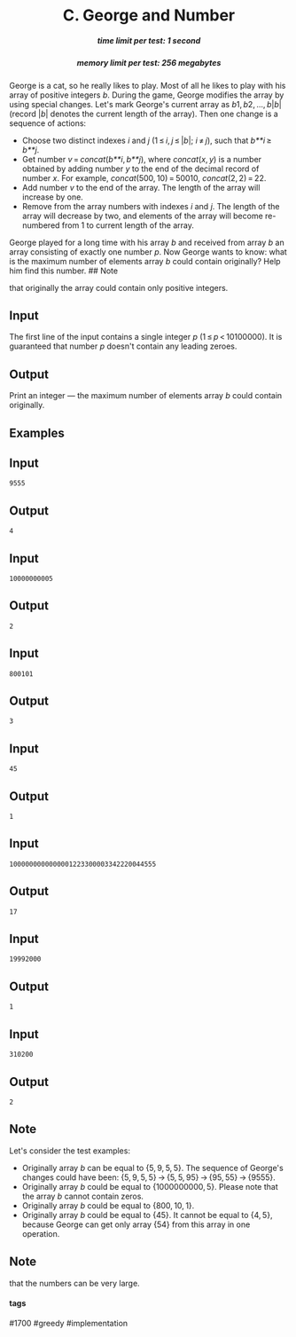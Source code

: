 <h1 style='text-align: center;'> C. George and Number</h1>

<h5 style='text-align: center;'>time limit per test: 1 second</h5>
<h5 style='text-align: center;'>memory limit per test: 256 megabytes</h5>

George is a cat, so he really likes to play. Most of all he likes to play with his array of positive integers *b*. During the game, George modifies the array by using special changes. Let's mark George's current array as *b*1, *b*2, ..., *b*|*b*| (record |*b*| denotes the current length of the array). Then one change is a sequence of actions: 

* Choose two distinct indexes *i* and *j* (1 ≤ *i*, *j* ≤ |*b*|; *i* ≠ *j*), such that *b**i* ≥ *b**j*.
* Get number *v* = *concat*(*b**i*, *b**j*), where *concat*(*x*, *y*) is a number obtained by adding number *y* to the end of the decimal record of number *x*. For example, *concat*(500, 10) = 50010, *concat*(2, 2) = 22.
* Add number *v* to the end of the array. The length of the array will increase by one.
* Remove from the array numbers with indexes *i* and *j*. The length of the array will decrease by two, and elements of the array will become re-numbered from 1 to current length of the array.

George played for a long time with his array *b* and received from array *b* an array consisting of exactly one number *p*. Now George wants to know: what is the maximum number of elements array *b* could contain originally? Help him find this number. ## Note

 that originally the array could contain only positive integers.

## Input

The first line of the input contains a single integer *p* (1 ≤ *p* < 10100000). It is guaranteed that number *p* doesn't contain any leading zeroes.

## Output

Print an integer — the maximum number of elements array *b* could contain originally.

## Examples

## Input


```
9555  

```
## Output


```
4
```
## Input


```
10000000005  

```
## Output


```
2
```
## Input


```
800101  

```
## Output


```
3
```
## Input


```
45  

```
## Output


```
1
```
## Input


```
1000000000000001223300003342220044555  

```
## Output


```
17
```
## Input


```
19992000  

```
## Output


```
1
```
## Input


```
310200  

```
## Output


```
2
```
## Note

Let's consider the test examples: 

* Originally array *b* can be equal to {5, 9, 5, 5}. The sequence of George's changes could have been: {5, 9, 5, 5} → {5, 5, 95} → {95, 55} → {9555}.
* Originally array *b* could be equal to {1000000000, 5}. Please note that the array *b* cannot contain zeros.
* Originally array *b* could be equal to {800, 10, 1}.
* Originally array *b* could be equal to {45}. It cannot be equal to {4, 5}, because George can get only array {54} from this array in one operation.

## Note

 that the numbers can be very large.



#### tags 

#1700 #greedy #implementation 